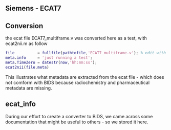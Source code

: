 ## Siemens - ECAT7

## Conversion

the ecat file ECAT7_multiframe.v was converted here as a test, with ecat2nii.m as follow
```matlab
file          = fullfile(pathtofile,'ECAT7_multiframe.v'); % edit with the right path
meta.info     = 'just running a test';
meta.TimeZero = datestr(now,'hh:mm:ss');
ecat2nii(file,meta)
```
This illustrates what metadata are extracted from the ecat file - which does not comform with BIDS because radiochemistry and pharmaceutical metadata are missing.

## ecat_info

During our effort to create a converter to BIDS, we came across some documentation that might be useful to others - so we stored it here.

